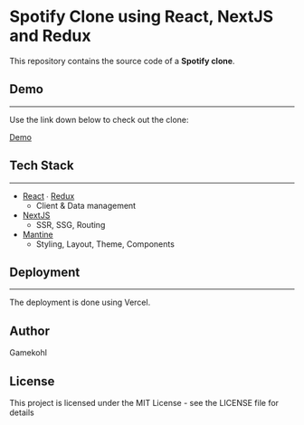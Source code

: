 # Spotify Clone using React, NextJS and Redux
This repository contains the source code of a **Spotify clone**. 

## Demo
---
Use the link down below to check out the clone:

[Demo](https://react-spotify-3xnuxyq5l-gamekohl.vercel.app/)


## Tech Stack
---
- [React](https://github.com/facebook/react) ∙ [Redux](https://github.com/reduxjs/redux)
    - Client & Data management
- [NextJS](https://github.com/vercel/next.js)
    - SSR, SSG, Routing
- [Mantine](https://github.com/mantinedev/mantine)
    - Styling, Layout, Theme, Components

## Deployment
---
The deployment is done using Vercel.

## Author
Gamekohl

## License
This project is licensed under the MIT License - see the LICENSE file for details


